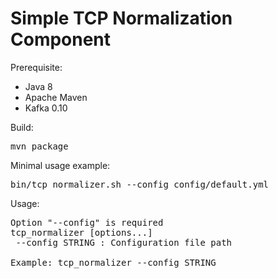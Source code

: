 # Simple TCP Normalization Component

Prerequisite:

* Java 8
* Apache Maven
* Kafka 0.10

Build:

<pre>
mvn package
</pre>

Minimal usage example:
<pre>
bin/tcp_normalizer.sh --config config/default.yml
</pre>

Usage:
 
<pre>
Option "--config" is required
tcp_normalizer [options...]
 --config STRING : Configuration file path

Example: tcp_normalizer --config STRING

</pre>